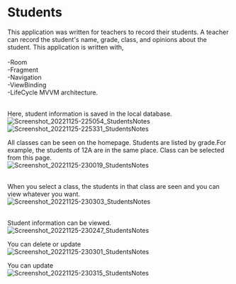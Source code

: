 # Students
This application was written for teachers to record their students. 
A teacher can record the student's name, grade, class, and opinions about the student. 
This application is written with,<br><br>
-Room<br>
-Fragment<br>
-Navigation<br>
-ViewBinding<br>
-LifeCycle MVVM architecture.<br><br>

Here, student information is saved in the local database.<br>
![Screenshot_20221125-225054_StudentsNotes](https://user-images.githubusercontent.com/67163842/204051871-d6baec56-0491-483c-ad4e-8724070d1cb7.jpg)<br>
![Screenshot_20221125-225331_StudentsNotes](https://user-images.githubusercontent.com/67163842/204051900-862e806c-7ce5-4f0d-94cd-6e351c4bec0a.jpg)<br>

All classes can be seen on the homepage. Students are listed by grade.For example, the students of 12A are in the same place. Class can be selected from this page.<br>
![Screenshot_20221125-230019_StudentsNotes](https://user-images.githubusercontent.com/67163842/204052083-771fdc5a-264f-4710-8543-534e6928fe6a.jpg)<br><br>

When you select a class, the students in that class are seen and you can view whatever you want.<br>
![Screenshot_20221125-230303_StudentsNotes](https://user-images.githubusercontent.com/67163842/204052202-3f02119f-ebba-4c98-8010-7c409c98d737.jpg)<br><br>

Student information can be viewed.<br>
![Screenshot_20221125-230247_StudentsNotes](https://user-images.githubusercontent.com/67163842/204052442-4bec6fa6-19a9-4663-b59f-a282c959adf3.jpg)<br>

You can delete or update<br>
![Screenshot_20221125-230301_StudentsNotes](https://user-images.githubusercontent.com/67163842/204052540-4bbedaf2-7506-4a48-963e-dbb2435e609f.jpg)<br>


You can update<br>
![Screenshot_20221125-230315_StudentsNotes](https://user-images.githubusercontent.com/67163842/204052584-ff70cfd7-b510-44fa-a5a3-af8c6c6938a3.jpg)






